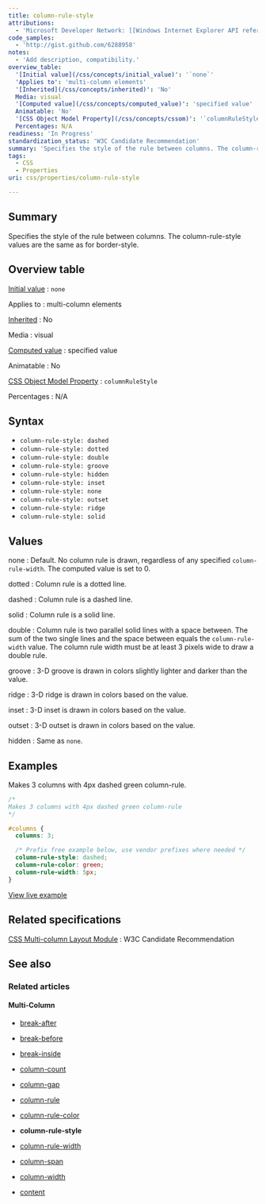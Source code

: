 ```yaml
---
title: column-rule-style
attributions:
  - 'Microsoft Developer Network: [[Windows Internet Explorer API reference](http://msdn.microsoft.com/en-us/library/ie/hh828809%28v=vs.85%29.aspx) Article]'
code_samples:
  - 'http://gist.github.com/6288958'
notes:
  - 'Add description, compatibility.'
overview_table:
  '[Initial value](/css/concepts/initial_value)': '`none`'
  'Applies to': 'multi-column elements'
  '[Inherited](/css/concepts/inherited)': 'No'
  Media: visual
  '[Computed value](/css/concepts/computed_value)': 'specified value'
  Animatable: 'No'
  '[CSS Object Model Property](/css/concepts/cssom)': '`columnRuleStyle`'
  Percentages: N/A
readiness: 'In Progress'
standardization_status: 'W3C Candidate Recommendation'
summary: 'Specifies the style of the rule between columns. The column-rule-style values are the same as for border-style.'
tags:
  - CSS
  - Properties
uri: css/properties/column-rule-style

---
```

## Summary

Specifies the style of the rule between columns. The column-rule-style values are the same as for border-style.

## Overview table

[Initial value](/css/concepts/initial_value)
:   `none`

Applies to
:   multi-column elements

[Inherited](/css/concepts/inherited)
:   No

Media
:   visual

[Computed value](/css/concepts/computed_value)
:   specified value

Animatable
:   No

[CSS Object Model Property](/css/concepts/cssom)
:   `columnRuleStyle`

Percentages
:   N/A

## Syntax

-   `column-rule-style: dashed`
-   `column-rule-style: dotted`
-   `column-rule-style: double`
-   `column-rule-style: groove`
-   `column-rule-style: hidden`
-   `column-rule-style: inset`
-   `column-rule-style: none`
-   `column-rule-style: outset`
-   `column-rule-style: ridge`
-   `column-rule-style: solid`

## Values

none
:   Default. No column rule is drawn, regardless of any specified `column-rule-width`. The computed value is set to 0.

dotted
:   Column rule is a dotted line.

dashed
:   Column rule is a dashed line.

solid
:   Column rule is a solid line.

double
:   Column rule is two parallel solid lines with a space between. The sum of the two single lines and the space between equals the `column-rule-width` value. The column rule width must be at least 3 pixels wide to draw a double rule.

groove
:   3-D groove is drawn in colors slightly lighter and darker than the value.

ridge
:   3-D ridge is drawn in colors based on the value.

inset
:   3-D inset is drawn in colors based on the value.

outset
:   3-D outset is drawn in colors based on the value.

hidden
:   Same as `none`.

## Examples

Makes 3 columns with 4px dashed green column-rule.

``` css
/*
Makes 3 columns with 4px dashed green column-rule
*/

#columns {
  columns: 3;

  /* Prefix free example below, use vendor prefixes where needed */
  column-rule-style: dashed;
  column-rule-color: green;
  column-rule-width: 5px;
}
```

[View live example](http://code.webplatform.org/gist/6288958)

## Related specifications

[CSS Multi-column Layout Module](http://www.w3.org/TR/css3-multicol/)
:   W3C Candidate Recommendation

## See also

### Related articles

#### Multi-Column

-   [break-after](/css/properties/break-after)

-   [break-before](/css/properties/break-before)

-   [break-inside](/css/properties/break-inside)

-   [column-count](/css/properties/column-count)

-   [column-gap](/css/properties/column-gap)

-   [column-rule](/css/properties/column-rule)

-   [column-rule-color](/css/properties/column-rule-color)

-   **column-rule-style**

-   [column-rule-width](/css/properties/column-rule-width)

-   [column-span](/css/properties/column-span)

-   [column-width](/css/properties/column-width)

-   [content](/css/properties/content)
